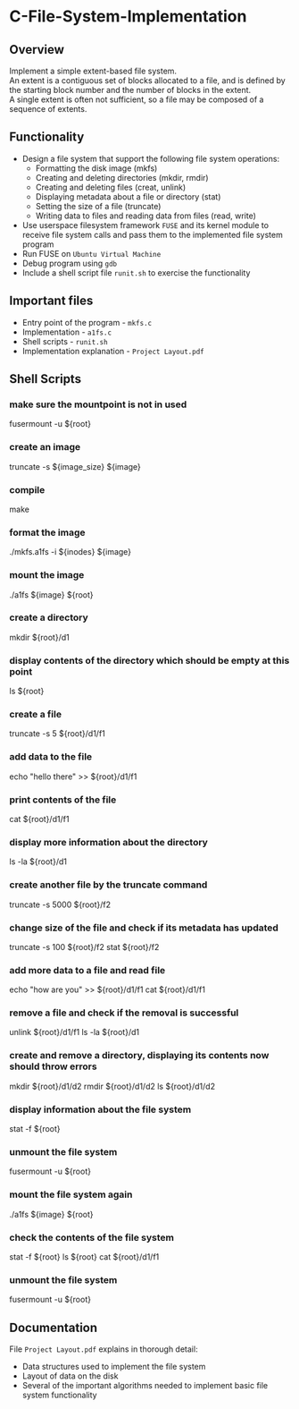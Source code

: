 # C-File-System-Implementation
## Overview
Implement a simple extent-based file system.\
An extent is a contiguous set of blocks allocated to a file, and is defined by the starting block number and the number of blocks in the extent.\
A single extent is often not sufficient, so a file may be composed of a sequence of extents.

## Functionality
- Design a file system that support the following file system operations:
    * Formatting the disk image (mkfs)
    * Creating and deleting directories (mkdir, rmdir)
    * Creating and deleting files (creat, unlink)
    * Displaying metadata about a file or directory (stat)
    * Setting the size of a file (truncate)
    * Writing data to files and reading data from files (read, write)
- Use userspace filesystem framework `FUSE` and its kernel module to receive file system calls and pass them to the implemented file system program
- Run FUSE on `Ubuntu Virtual Machine`
- Debug program using `gdb`
- Include a shell script file `runit.sh` to exercise the functionality

## Important files
- Entry point of the program - `mkfs.c`
- Implementation - `a1fs.c`
- Shell scripts - `runit.sh`
- Implementation explanation - `Project Layout.pdf`

## Shell Scripts
### make sure the mountpoint is not in used
fusermount -u ${root}

### create an image
truncate -s ${image_size} ${image}

### compile
make

### format the image
./mkfs.a1fs -i ${inodes} ${image}

### mount the image
./a1fs ${image} ${root}

### create a directory
mkdir ${root}/d1

### display contents of the directory which should be empty at this point
ls ${root}

### create a file
truncate -s 5 ${root}/d1/f1

### add data to the file
echo "hello there" >> ${root}/d1/f1

### print contents of the file
cat ${root}/d1/f1

### display more information about the directory
ls -la ${root}/d1

### create another file by the truncate command
truncate -s 5000 ${root}/f2

### change size of the file and check if its metadata has updated
truncate -s 100 ${root}/f2
stat ${root}/f2

### add more data to a file and read file
echo "how are you" >> ${root}/d1/f1
cat ${root}/d1/f1

### remove a file and check if the removal is successful
unlink ${root}/d1/f1
ls -la ${root}/d1

### create and remove a directory, displaying its contents now should throw errors
mkdir ${root}/d1/d2
rmdir ${root}/d1/d2
ls ${root}/d1/d2

### display information about the file system
stat -f ${root}

### unmount the file system
fusermount -u ${root}

### mount the file system again
./a1fs ${image} ${root}

### check the contents of the file system
stat -f ${root}
ls ${root}
cat ${root}/d1/f1

### unmount the file system
fusermount -u ${root}

## Documentation
File `Project Layout.pdf` explains in thorough detail:
- Data structures used to implement the file system
- Layout of data on the disk
- Several of the important algorithms needed to implement basic file system functionality
